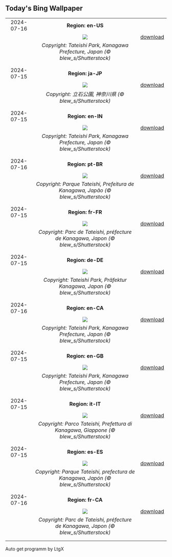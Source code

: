 ## Today's Bing Wallpaper
|      |      |      |
| :----: | :----: | :----: |
|2024-07-16|**Region: en-US**||
||![](https://www.bing.com/th?id=OHR.TateishiPark_EN-US8384642632_UHD.jpg&pid=hp&w=1152&h=648&rs=1&c=4)| [download](https://www.bing.com/th?id=OHR.TateishiPark_EN-US8384642632_UHD.jpg)|
||*Copyright: Tateishi Park, Kanagawa Prefecture, Japan (© blew_s/Shutterstock)*
||
|||
|2024-07-15|**Region: ja-JP**||
||![](https://www.bing.com/th?id=OHR.TateishiPark_JA-JP2045138918_UHD.jpg&pid=hp&w=1152&h=648&rs=1&c=4)| [download](https://www.bing.com/th?id=OHR.TateishiPark_JA-JP2045138918_UHD.jpg)|
||*Copyright: 立石公園, 神奈川県 (© blew_s/Shutterstock)*
||
|||
|2024-07-15|**Region: en-IN**||
||![](https://www.bing.com/th?id=OHR.TateishiPark_EN-IN9733056165_UHD.jpg&pid=hp&w=1152&h=648&rs=1&c=4)| [download](https://www.bing.com/th?id=OHR.TateishiPark_EN-IN9733056165_UHD.jpg)|
||*Copyright: Tateishi Park, Kanagawa Prefecture, Japan (© blew_s/Shutterstock)*
||
|||
|2024-07-16|**Region: pt-BR**||
||![](https://www.bing.com/th?id=OHR.TateishiPark_PT-BR0601453659_UHD.jpg&pid=hp&w=1152&h=648&rs=1&c=4)| [download](https://www.bing.com/th?id=OHR.TateishiPark_PT-BR0601453659_UHD.jpg)|
||*Copyright: Parque Tateishi, Prefeitura de Kanagawa, Japão (© blew_s/Shutterstock)*
||
|||
|2024-07-15|**Region: fr-FR**||
||![](https://www.bing.com/th?id=OHR.TateishiPark_FR-FR2256380829_UHD.jpg&pid=hp&w=1152&h=648&rs=1&c=4)| [download](https://www.bing.com/th?id=OHR.TateishiPark_FR-FR2256380829_UHD.jpg)|
||*Copyright: Parc de Tateishi, préfecture de Kanagawa, Japon (© blew_s/Shutterstock)*
||
|||
|2024-07-15|**Region: de-DE**||
||![](https://www.bing.com/th?id=OHR.TateishiPark_DE-DE4909574611_UHD.jpg&pid=hp&w=1152&h=648&rs=1&c=4)| [download](https://www.bing.com/th?id=OHR.TateishiPark_DE-DE4909574611_UHD.jpg)|
||*Copyright: Tateishi Park, Präfektur Kanagawa, Japan (© blew_s/Shutterstock)*
||
|||
|2024-07-16|**Region: en-CA**||
||![](https://www.bing.com/th?id=OHR.TateishiPark_EN-CA6542034123_UHD.jpg&pid=hp&w=1152&h=648&rs=1&c=4)| [download](https://www.bing.com/th?id=OHR.TateishiPark_EN-CA6542034123_UHD.jpg)|
||*Copyright: Tateishi Park, Kanagawa Prefecture, Japan (© blew_s/Shutterstock)*
||
|||
|2024-07-15|**Region: en-GB**||
||![](https://www.bing.com/th?id=OHR.TateishiPark_EN-GB5935394849_UHD.jpg&pid=hp&w=1152&h=648&rs=1&c=4)| [download](https://www.bing.com/th?id=OHR.TateishiPark_EN-GB5935394849_UHD.jpg)|
||*Copyright: Tateishi Park, Kanagawa Prefecture, Japan (© blew_s/Shutterstock)*
||
|||
|2024-07-15|**Region: it-IT**||
||![](https://www.bing.com/th?id=OHR.TateishiPark_IT-IT9039159342_UHD.jpg&pid=hp&w=1152&h=648&rs=1&c=4)| [download](https://www.bing.com/th?id=OHR.TateishiPark_IT-IT9039159342_UHD.jpg)|
||*Copyright: Parco Tateishi, Prefettura di Kanagawa, Giappone (© blew_s/Shutterstock)*
||
|||
|2024-07-15|**Region: es-ES**||
||![](https://www.bing.com/th?id=OHR.TateishiPark_ES-ES5379923028_UHD.jpg&pid=hp&w=1152&h=648&rs=1&c=4)| [download](https://www.bing.com/th?id=OHR.TateishiPark_ES-ES5379923028_UHD.jpg)|
||*Copyright: Parque Tateishi, prefectura de Kanagawa, Japón (© blew_s/Shutterstock)*
||
|||
|2024-07-16|**Region: fr-CA**||
||![](https://www.bing.com/th?id=OHR.TateishiPark_FR-CA9395273190_UHD.jpg&pid=hp&w=1152&h=648&rs=1&c=4)| [download](https://www.bing.com/th?id=OHR.TateishiPark_FR-CA9395273190_UHD.jpg)|
||*Copyright: Parc de Tateishi, préfecture de Kanagawa, Japon (© blew_s/Shutterstock)*
||
|||

Auto get programm by LtgX
